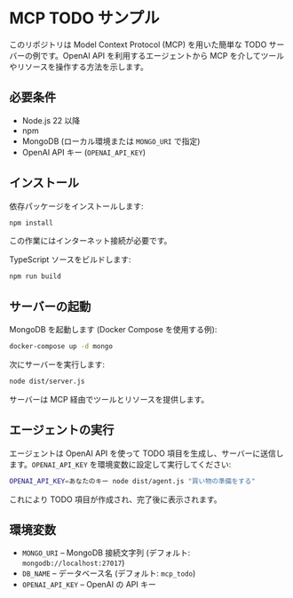 
# MCP TODO サンプル

このリポジトリは Model Context Protocol (MCP) を用いた簡単な TODO サーバーの例です。OpenAI API を利用するエージェントから MCP を介してツールやリソースを操作する方法を示します。

## 必要条件

- Node.js 22 以降
- npm
- MongoDB (ローカル環境または `MONGO_URI` で指定)
- OpenAI API キー (`OPENAI_API_KEY`)

## インストール

依存パッケージをインストールします:


```bash
npm install
```

この作業にはインターネット接続が必要です。

TypeScript ソースをビルドします:


```bash
npm run build
```

## サーバーの起動

MongoDB を起動します (Docker Compose を使用する例):

```bash
docker-compose up -d mongo
```


次にサーバーを実行します:

```bash
node dist/server.js
```


サーバーは MCP 経由でツールとリソースを提供します。

## エージェントの実行

エージェントは OpenAI API を使って TODO 項目を生成し、サーバーに送信します。`OPENAI_API_KEY` を環境変数に設定して実行してください:

```bash
OPENAI_API_KEY=あなたのキー node dist/agent.js "買い物の準備をする"
```

これにより TODO 項目が作成され、完了後に表示されます。

## 環境変数

- `MONGO_URI` – MongoDB 接続文字列 (デフォルト: `mongodb://localhost:27017`)
- `DB_NAME` – データベース名 (デフォルト: `mcp_todo`)
- `OPENAI_API_KEY` – OpenAI の API キー
